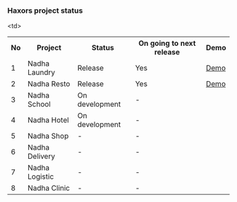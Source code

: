 ### Haxors project status

<table width='100%'>
  <tr>
    <th>No</th><th>Project</th><th>Status</th><th>On going to next release</th><th>Demo</th>
  </tr>
  <tr>
    <td>1</td><td>Nadha Laundry</td><td>Release</td><td>Yes</td><td><a href='http://demo.haxors.or.id/Nadha-Laundry'>Demo</a></td>
  </tr>
   <tr>
    <td>2</td><td>Nadha Resto</td><td>Release</td><td>Yes</td><td><a href='http://demo.haxors.or.id/Nadha-Resto'>Demo</a></td>
  </tr>
   <tr>
    <td>3</td><td>Nadha School</td><td>On development</td><td>-</td><td></td>
  </tr>
   <tr>
    <td>4</td><td>Nadha Hotel</td><td>On development</td><<td>-</td>td></td>
  </tr>
   <tr>
    <td>5</td><td>Nadha Shop</td><td>-</td><td>-</td><td></td>
  </tr>
   <tr>
    <td>6</td><td>Nadha Delivery</td><td>-</td><td>-</td><td></td>
  </tr>
   <tr>
    <td>7</td><td>Nadha Logistic</td><td>-</td><td>-</td><td></td>
  </tr>
   <tr>
    <td>8</td><td>Nadha Clinic</td><td>-</td><td>-</td><td></td>
  </tr>
</table>
